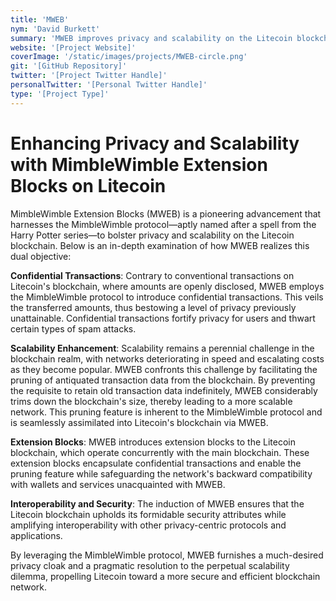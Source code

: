 ```yaml
---
title: 'MWEB'
nym: 'David Burkett'
summary: 'MWEB improves privacy and scalability on the Litecoin blockchain. It leverages the MimbleWimble protocol to enable confidential transactions, which obscure the amounts being transferred, while also allowing for the pruning of old data from the blockchain, thus improving scalability.'
website: '[Project Website]'
coverImage: '/static/images/projects/MWEB-circle.png'
git: '[GitHub Repository]'
twitter: '[Project Twitter Handle]'
personalTwitter: '[Personal Twitter Handle]'
type: '[Project Type]'
---
```


# **Enhancing Privacy and Scalability with MimbleWimble Extension Blocks on Litecoin**

MimbleWimble Extension Blocks (MWEB) is a pioneering advancement that harnesses the MimbleWimble protocol—aptly named after a spell from the Harry Potter series—to bolster privacy and scalability on the Litecoin blockchain. Below is an in-depth examination of how MWEB realizes this dual objective:

**Confidential Transactions**:
Contrary to conventional transactions on Litecoin's blockchain, where amounts are openly disclosed, MWEB employs the MimbleWimble protocol to introduce confidential transactions. This veils the transferred amounts, thus bestowing a level of privacy previously unattainable. Confidential transactions fortify privacy for users and thwart certain types of spam attacks.

**Scalability Enhancement**:
Scalability remains a perennial challenge in the blockchain realm, with networks deteriorating in speed and escalating costs as they become popular. MWEB confronts this challenge by facilitating the pruning of antiquated transaction data from the blockchain. By preventing the requisite to retain old transaction data indefinitely, MWEB considerably trims down the blockchain's size, thereby leading to a more scalable network. This pruning feature is inherent to the MimbleWimble protocol and is seamlessly assimilated into Litecoin's blockchain via MWEB.

**Extension Blocks**:
MWEB introduces extension blocks to the Litecoin blockchain, which operate concurrently with the main blockchain. These extension blocks encapsulate confidential transactions and enable the pruning feature while safeguarding the network's backward compatibility with wallets and services unacquainted with MWEB.

**Interoperability and Security**:
The induction of MWEB ensures that the Litecoin blockchain upholds its formidable security attributes while amplifying interoperability with other privacy-centric protocols and applications.


By leveraging the MimbleWimble protocol, MWEB furnishes a much-desired privacy cloak and a pragmatic resolution to the perpetual scalability dilemma, propelling Litecoin toward a more secure and efficient blockchain network.
